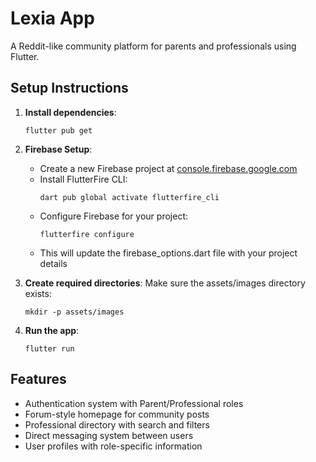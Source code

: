 # Lexia App

A Reddit-like community platform for parents and professionals using Flutter.

## Setup Instructions

1. **Install dependencies**:
   ```
   flutter pub get
   ```

2. **Firebase Setup**:
   - Create a new Firebase project at [console.firebase.google.com](https://console.firebase.google.com)
   - Install FlutterFire CLI:
     ```
     dart pub global activate flutterfire_cli
     ```
   - Configure Firebase for your project:
     ```
     flutterfire configure
     ```
   - This will update the firebase_options.dart file with your project details

3. **Create required directories**:
   Make sure the assets/images directory exists:
   ```
   mkdir -p assets/images
   ```

4. **Run the app**:
   ```
   flutter run
   ```

## Features

- Authentication system with Parent/Professional roles
- Forum-style homepage for community posts
- Professional directory with search and filters
- Direct messaging system between users
- User profiles with role-specific information
